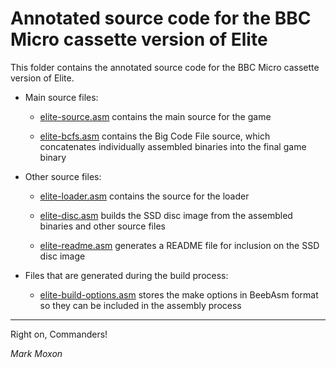 # Annotated source code for the BBC Micro cassette version of Elite

This folder contains the annotated source code for the BBC Micro cassette version of Elite.

* Main source files:

  * [elite-source.asm](elite-source.asm) contains the main source for the game

  * [elite-bcfs.asm](elite-bcfs.asm) contains the Big Code File source, which concatenates individually assembled binaries into the final game binary

* Other source files:

  * [elite-loader.asm](elite-loader.asm) contains the source for the loader

  * [elite-disc.asm](elite-disc.asm) builds the SSD disc image from the assembled binaries and other source files

  * [elite-readme.asm](elite-readme.asm) generates a README file for inclusion on the SSD disc image

* Files that are generated during the build process:

  * [elite-build-options.asm](elite-build-options.asm) stores the make options in BeebAsm format so they can be included in the assembly process

---

Right on, Commanders!

_Mark Moxon_